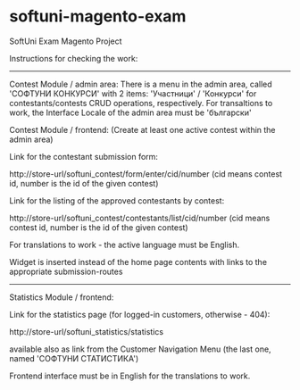 # softuni-magento-exam
SoftUni Exam Magento Project

Instructions for checking the work:

------------------------------------------------------------------------------------------------
Contest Module / admin area:
There is a menu in the admin area, called 'СОФТУНИ КОНКУРСИ' with 2 items:
'Участници' / 'Конкурси' for contestants/contests CRUD operations, respectively.
For transaltions to work, the Interface Locale of the admin area must be 'български'


Contest Module / frontend:
(Create at least one active contest within the admin area)

Link for the contestant submission form:

http://store-url/softuni_contest/form/enter/cid/number
(cid means contest id, number is the id of the given contest)

Link for the listing of the approved contestants by contest:

http://store-url/softuni_contest/contestants/list/cid/number
(cid means contest id, number is the id of the given contest)

For translations to work - the active language must be English.
 
Widget is inserted instead of the home page contents with links to the appropriate submission-routes



------------------------------------------------------------------------------------------------

Statistics Module / frontend:

Link for the statistics page (for logged-in customers, otherwise - 404):

http://store-url/softuni_statistics/statistics

available also as link from the Customer Navigation Menu (the last one, named 'СОФТУНИ СТАТИСТИКА')

Frontend interface must be in English for the translations to work.